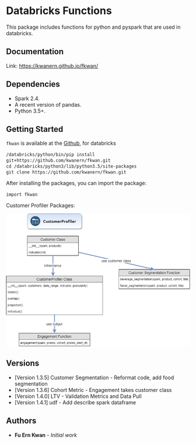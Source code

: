 # Databricks Functions

This package includes functions for python and pyspark that are used in databricks.

## Documentation

Link: https://kwanern.github.io/fkwan/

## Dependencies

 - Spark 2.4. 
 - A recent version of pandas. 
 - Python 3.5+.

## Getting Started

`fkwan` is available at the [Github](https://github.com/kwanern/fkwan), for databricks
```
/databricks/python/bin/pip install git+https://github.com/kwanern/fkwan.git
cd /databricks/python3/lib/python3.5/site-packages
git clone https://github.com/kwanern/fkwan.git
```

After installing the packages, you can import the package:
```
import fkwan
```
Customer Profiler Packages:

![Image of Customer Profiler](./img/customer_profiler.png)

## Versions

* [Version 1.3.5] Customer Segmentation - Reformat code, add food segmentation
* [Version 1.3.6] Cohort Metric - Engagement takes customer class
* [Version 1.4.0] LTV - Validation Metrics and Data Pull
* [Version 1.4.1] udf - Add describe spark dataframe

## Authors

* **Fu Ern Kwan** - *Initial work*

